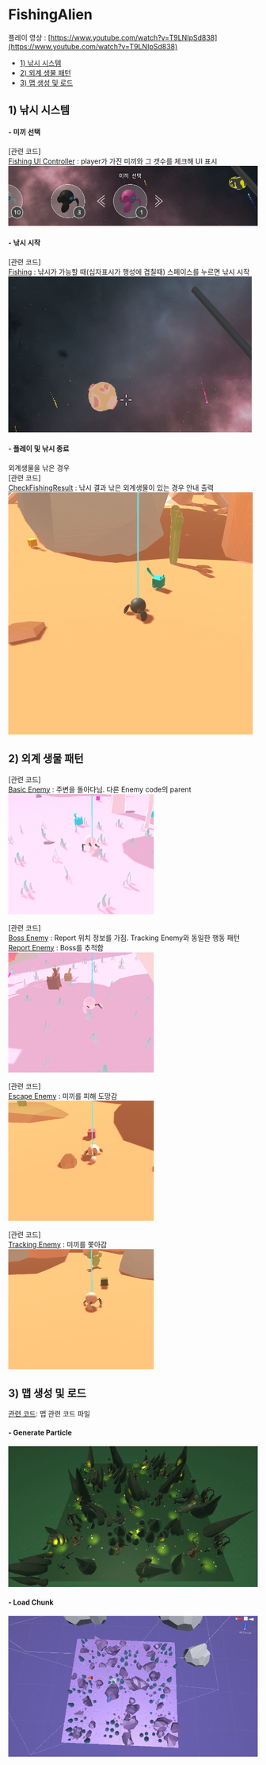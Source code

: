 # FishingAlien 
플레이 영상 : [https://www.youtube.com/watch?v=T9LNIpSd838](https://www.youtube.com/watch?v=T9LNIpSd838)  

- [1) 낚시 시스템](https://github.com/KimHeeRyeong/FishingAlien#1-낚시-시스템)
- [2) 외계 생물 패턴](https://github.com/KimHeeRyeong/FishingAlien#2-외계-생물-패턴)
- [3) 맵 생성 및 로드](https://github.com/KimHeeRyeong/FishingAlien#3-맵-생성-및-로드)

## 1) 낚시 시스템

#### - 미끼 선택
[관련 코드]  
[Fishing UI Controller](https://github.com/KimHeeRyeong/FishingAlien/blob/master/Alien%20Fishing/Assets/Scripts/FishingSystem/FishingUIController.cs) : player가 가진 미끼와 그 갯수를 체크해 UI 표시  
![SelectBait](https://github.com/KimHeeRyeong/FishingAlien/blob/master/GIF/FishingSystem/selectBait.gif "Select_Bait")
#### - 낚시 시작
[관련 코드]  
[Fishing](https://github.com/KimHeeRyeong/FishingAlien/blob/master/Alien%20Fishing/Assets/Scripts/FishingSystem/Fishing.cs) : 낚시가 가능할 때(십자표시가 행성에 겹칠때) 스페이스를 누르면 낚시 시작 
![SelectPlanet](https://github.com/KimHeeRyeong/FishingAlien/blob/master/GIF/FishingSystem/selectPlanet2.gif "Select_Planet")
#### - 플레이 및 낚시 종료 
 외계생물을 낚은 경우  
[관련 코드]  
[CheckFishingResult](https://github.com/KimHeeRyeong/FishingAlien/blob/master/Alien%20Fishing/Assets/Scripts/FishingSystem/CheckFishingResult.cs) : 낚시 결과 낚은 외계생물이 있는 경우 안내 출력
![GetEnemy](https://github.com/KimHeeRyeong/FishingAlien/blob/master/GIF/FishingSystem/GetEnemy.gif "Get_Enemy")  

## 2) 외계 생물 패턴

[관련 코드]  
[Basic Enemy](https://github.com/KimHeeRyeong/FishingAlien/blob/master/Alien%20Fishing/Assets/Scripts/Enemy/BasicEnemy.cs) : 주변을 돌아다님. 다른 Enemy code의 parent  
![Basic](https://github.com/KimHeeRyeong/FishingAlien/blob/master/GIF/AlienMovingPattern/Basic.gif "Basic")  

[관련 코드]  
[Boss Enemy](https://github.com/KimHeeRyeong/FishingAlien/blob/master/Alien%20Fishing/Assets/Scripts/Enemy/BossEnemy.cs) : Report 위치 정보를 가짐. Tracking Enemy와 동일한 행동 패턴   
[Report Enemy](https://github.com/KimHeeRyeong/FishingAlien/blob/master/Alien%20Fishing/Assets/Scripts/Enemy/ReportEnemy.cs) : Boss를 추적함  
![Boss_Report](https://github.com/KimHeeRyeong/FishingAlien/blob/master/GIF/AlienMovingPattern/Boss_Report.gif "Boss_Report")    

[관련 코드]  
[Escape Enemy](https://github.com/KimHeeRyeong/FishingAlien/blob/master/Alien%20Fishing/Assets/Scripts/Enemy/EscapeEnemy.cs) : 미끼를 피해 도망감  
![Escape](https://github.com/KimHeeRyeong/FishingAlien/blob/master/GIF/AlienMovingPattern/Escape.gif "Escape")  

[관련 코드]  
[Tracking Enemy](https://github.com/KimHeeRyeong/FishingAlien/blob/master/Alien%20Fishing/Assets/Scripts/Enemy/TrackingEnemy.cs) : 미끼를 쫓아감  
![Tracking](https://github.com/KimHeeRyeong/FishingAlien/blob/master/GIF/AlienMovingPattern/Tracking.gif "Tracking")  


## 3) 맵 생성 및 로드
[관련 코드](https://github.com/KimHeeRyeong/FishingAlien/tree/master/Alien%20Fishing/Assets/Scripts/Map): 맵 관련 코드 파일 
#### - Generate Particle  
![ParticleGenerate](https://github.com/KimHeeRyeong/FishingAlien/blob/master/GIF/GenerateLoadMap/ParticleGenerate.gif "Generate Particle")
#### - Load Chunk   
![ChunkLoad](https://github.com/KimHeeRyeong/FishingAlien/blob/master/GIF/GenerateLoadMap/ChunkLoad.gif "Load Chunk")  
